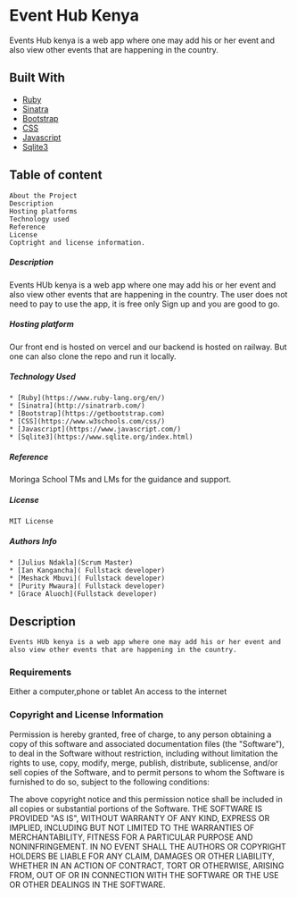  # Event Hub Kenya
Events Hub kenya is a web app where one may add his or her event and also view other events that are happening in the country.
 ## Built With
 * [Ruby](https://www.ruby-lang.org/en/)
 * [Sinatra](http://sinatrarb.com/)
 * [Bootstrap](https://getbootstrap.com)
 * [CSS](https://www.w3schools.com/css/)
 * [Javascript](https://www.javascript.com/)
 * [Sqlite3](https://www.sqlite.org/index.html)
## Table of content
    About the Project
    Description
    Hosting platforms
    Technology used
    Reference
    License
    Coptright and license information.  

 ##### Description
  Events HUb kenya is a web app where one may add his or her event and also view other events that are happening in the country.
 The user does not need to pay to use the app, it is free only Sign up and you are good to go.
##### Hosting platform
 Our front end is hosted on vercel and our backend is hosted on railway.
 But one can also clone the repo and run it locally.
 ##### Technology Used
    * [Ruby](https://www.ruby-lang.org/en/)
    * [Sinatra](http://sinatrarb.com/)
    * [Bootstrap](https://getbootstrap.com)
    * [CSS](https://www.w3schools.com/css/)
    * [Javascript](https://www.javascript.com/)
    * [Sqlite3](https://www.sqlite.org/index.html)

 ##### Reference
 Moringa School TMs and LMs for the guidance and support.

 ##### License

    MIT License

 ##### Authors Info
    * [Julius Ndakla](Scrum Master)
    * [Ian Kangancha]( Fullstack developer)
    * [Meshack Mbuvi]( Fullstack developer)
    * [Purity Mwaura]( Fullstack developer)
    * [Grace Aluoch](Fullstack developer)
 ## Description
    Events HUb kenya is a web app where one may add his or her event and also view other events that are happening in the country.
 ### Requirements
  Either a computer,phone or tablet
  An access to the internet
 
 ### Copyright and License Information

Permission is hereby granted, free of charge, to any person obtaining a copy
of this software and associated documentation files (the "Software"), to deal
in the Software without restriction, including without limitation the rights
to use, copy, modify, merge, publish, distribute, sublicense, and/or sell
copies of the Software, and to permit persons to whom the Software is
furnished to do so, subject to the following conditions:

The above copyright notice and this permission notice shall be included in all
copies or substantial portions of the Software.
THE SOFTWARE IS PROVIDED "AS IS", WITHOUT WARRANTY OF ANY KIND, EXPRESS OR
IMPLIED, INCLUDING BUT NOT LIMITED TO THE WARRANTIES OF MERCHANTABILITY,
FITNESS FOR A PARTICULAR PURPOSE AND NONINFRINGEMENT. IN NO EVENT SHALL THE
AUTHORS OR COPYRIGHT HOLDERS BE LIABLE FOR ANY CLAIM, DAMAGES OR OTHER
LIABILITY, WHETHER IN AN ACTION OF CONTRACT, TORT OR OTHERWISE, ARISING FROM,
OUT OF OR IN CONNECTION WITH THE SOFTWARE OR THE USE OR OTHER DEALINGS IN THE
SOFTWARE.

